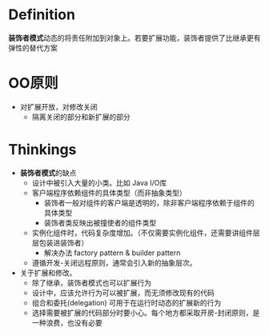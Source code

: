 # Definition
**装饰者模式**动态的将责任附加到对象上。若要扩展功能，装饰者提供了比继承更有弹性的替代方案

# OO原则
* 对扩展开放，对修改关闭
  * 隔离关闭的部分和新扩展的部分

# Thinkings
* **装饰者模式**的缺点
  * 设计中被引入大量的小类。比如 Java I/O库
  * 客户端程序依赖组件的具体类型（而非抽象类型）
    * 装饰者一般对组件的客户端是透明的，除非客户端程序依赖于组件的具体类型
    * 装饰者类反映出被撞使者的组件类型
  * 实例化组件时，代码复杂度增加。（不仅需要实例化组件，还需要讲组件层层包装进装饰者）
    * 解决办法 factory pattern & builder pattern
  * 遵循开发-关闭远程原则，通常会引入新的抽象层次。
* 关于扩展和修改。
  * 除了继承，装饰者模式也可以扩展行为
  * 设计中，应该允许行为可以被扩展，而无须修改现有的代码
  * 组合和委托(delegation) 可用于在运行时动态的扩展新的行为
  * 选择需要被扩展的代码部分时要小心。每个地方都采取开房-封闭原则，是一种浪费，也没有必要
